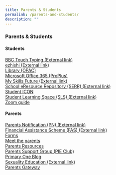 ```yaml
---
title: Parents & Students
permalink: /parents-and-students/
description: ""
---
```

### **Parents & Students**
#### **Students**
[BBC Touch Typing (External link)](https://www.bbc.co.uk/bitesize/topics/zf2f9j6/articles/z3c6tfr)<br>
[ezhishi (External link)](https://www.ezhishi.net/CKPSebook2022)<br>
[Library (OPAC)](/parents-and-students/student/library/)<br>
[Microsoft Office 365 (ProPlus)](/parents-and-students/student/microsoft-office/)<br>
[My Skills Future (External link)](https://www.myskillsfuture.gov.sg/content/student/en/primary.html)<br>
[School eResource Repository (SERR) (External link)](https://schoolibrary.moe.edu.sg/eresourcespri/cgi-bin/spydus.exe/MSGTRN/WPAC/HOME)<br>
[Student ICON](/parents-and-students/student/student-icon/)<br>
[Student Learning Space (SLS) (External link)](https://vle.learning.moe.edu.sg/login)<br>
[Zoom guide](/parents-and-students/student/zoom-for-student/)

#### **Parents**
[Parents Notification (PN) (External link)](https://drive.google.com/drive/folders/1Wr26Swb6J_sVGBmBKT-cjJ614ojCijTO)<br> 
[Financial Assistance Scheme (FAS) (External link)](https://www.moe.gov.sg/financial-matters/financial-assistance)<br>
[Forms](/parents-and-students/parents/forms/)<br>
[Meet the parents](/parents-and-students/parents/mtp/)<br>
[Parents Resources](/parents-and-students/parents/parents-resources/)<br>
[Parents Support Group (PIE Club)](/parents-and-students/parents/pie-club/)<br>
[Primary One Blog](https://go.gov.sg/p12023orientation)<br>
[Sexuality Education (External link)](https://www.moe.gov.sg/education-in-sg/our-programmes/sexuality-education)<br>
[Parents Gateway](/parents-and-students/Parents/PG/)
